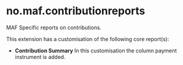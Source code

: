 # no.maf.contributionreports

MAF Specific reports on contributions.

This extension has a customisation of the following core report(s):

* **Contribution Summary** In this customisation the column payment instrument is added.
